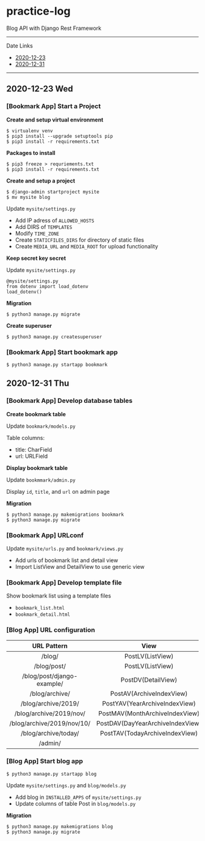 # practice-log

Blog API with Django Rest Framework

---

Date Links

* [2020-12-23](#2020-12-23-wed)
* [2020-12-31](#2020-12-31-thu)

---

## 2020-12-23 Wed

### [Bookmark App] Start a Project

**Create and setup virtual environment**

```
$ virtualenv venv
$ pip3 install --upgrade setuptools pip
$ pip3 install -r requirements.txt
```

**Packages to install**

```
$ pip3 freeze > requriements.txt
$ pip3 install -r requirements.txt
```

**Create and setup a project**

```
$ django-admin startproject mysite
$ mv mysite blog
```

Update `mysite/settings.py`

* Add IP adress of `ALLOWED_HOSTS` 
* Add DIRS of `TEMPLATES`
* Modify `TIME_ZONE`
* Create `STATICFILES_DIRS` for directory of static files
* Create `MEDIA_URL` and `MEDIA_ROOT` for upload functionality

**Keep secret key secret**

Update `mysite/settings.py`

```
@mysite/settings.py
from dotenv import load_dotenv
load_dotenv()
```

**Migration**

```
$ python3 manage.py migrate
```

**Create superuser**

```
$ python3 manage.py createsuperuser
```

### [Bookmark App] Start bookmark app

```
$ python3 manage.py startapp bookmark
```

## 2020-12-31 Thu

### [Bookmark App] Develop database tables

**Create bookmark table**

Update `bookmark/models.py`

Table columns:

* title: CharField
* url: URLField

**Display bookmark table**

Update `bookmmark/admin.py`

Display `id`, `title`, and `url` on admin page

**Migration**

```
$ python3 manage.py makemigrations bookmark
$ python3 manage.py migrate
```

### [Bookmark App] URLconf

Update `mysite/urls.py` and `bookmark/views.py`

* Add urls of bookmark list and detail view
* Import ListView and DetailView to use generic view

### [Bookmark App] Develop template file

Show bookmark list using a template files

* `bookmark_list.html`
* `bookmark_detail.html`

### [Blog App] URL configuration

| URL Pattern | View | Template |
| :-----------: | :------------: | :------------: |
| /blog/ | PostLV(ListView) | post_all.html |
| /blog/post/ | PostLV(ListView) | post_all.html |
| /blog/post/django-example/ | PostDV(DetailView) | post_detail.html |
| /blog/archive/ | PostAV(ArchiveIndexView) | post_archive.html |
| /blog/archive/2019/ | PostYAV(YearArchiveIndexView) | post_archive_year.html |
| /blog/archive/2019/nov/ | PostMAV(MonthArchiveIndexView) | post_archive_month.html |
| /blog/archive/2019/nov/10/ | PostDAV(DayYearArchiveIndexView) | post_archive_day.html |
| /blog/archive/today/ | PostTAV(TodayArchiveIndexView) | post_archive_day.html |
| /admin/ |  |  |

### [Blog App] Start blog app

```
$ python3 manage.py startapp blog
```

Update `mysite/settings.py` and `blog/models.py`

* Add blog in `INSTALLED_APPS` of `mysite/settings.py`
* Update columns of table Post in `blog/models.py`

**Migration**

```
$ python3 manage.py makemigrations blog
$ python3 manage.py migrate
```
